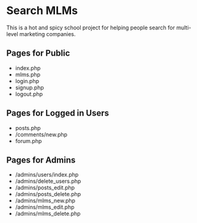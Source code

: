 # Search MLMs
This is a hot and spicy school project for helping people search for multi-level marketing companies.

## Pages for Public
- index.php
- mlms.php
- login.php
- signup.php
- logout.php

## Pages for Logged in Users
- posts.php
- /comments/new.php
- forum.php

## Pages for Admins
- /admins/users/index.php
- /admins/delete_users.php
- /admins/posts_edit.php
- /admins/posts_delete.php
- /admins/mlms_new.php
- /admins/mlms_edit.php
- /admins/mlms_delete.php
